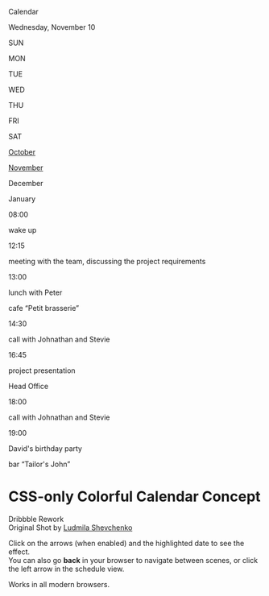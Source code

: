 <a href="#index" class="fa fa-chevron-left -schedule"></a>

Calendar

Wednesday, November 10

SUN

MON

TUE

WED

THU

FRI

SAT

<a href="#oct-week-1" class="cal-link"><span>October</span></a> <a href="#nov-week-1" class="cal-arrow"><em></em></a> <a href="#oct-week-4" class="cal-arrow"><em></em></a>

<span class="cal-day"></span> <span class="cal-day"></span> <span class="cal-day"></span> <span class="cal-day"></span> <span class="cal-day"></span> <span class="cal-day"></span> <span class="cal-day"></span> <span class="cal-day"></span> <span class="cal-day"></span> <span class="cal-day"></span> <span class="cal-day"></span> <span class="cal-day"></span> <span class="cal-day"></span> <span class="cal-day"></span> <span class="cal-day"></span> <span class="cal-day"></span> <a href="#schedule" class="cal-day"></a> <span class="cal-day"></span> <span class="cal-day"></span> <span class="cal-day"></span> <span class="cal-day"></span> <span class="cal-day"></span> <span class="cal-day"></span> <span class="cal-day"></span> <span class="cal-day"></span> <span class="cal-day"></span> <span class="cal-day"></span> <span class="cal-day"></span> <span class="cal-day"></span> <span class="cal-day"></span>

<a href="#nov-week-1" class="cal-link"><span>November</span></a> <span class="cal-arrow"></span>

<span class="cal-day"></span> <span class="cal-day"></span> <span class="cal-day"></span> <span class="cal-day"></span> <span class="cal-day"></span> <a href="#schedule" class="cal-day"></a> <span class="cal-day"></span> <span class="cal-day"></span> <span class="cal-day"></span> <a href="#schedule" class="cal-day"></a> <span class="cal-day"></span> <span class="cal-day"></span> <span class="cal-day"></span> <span class="cal-day"></span> <span class="cal-day"></span> <span class="cal-day"></span> <span class="cal-day"></span> <span class="cal-day"></span> <a href="#schedule" class="cal-day"></a> <a href="#schedule" class="cal-day"></a> <span class="cal-day"></span> <span class="cal-day"></span> <span class="cal-day"></span> <span class="cal-day"></span> <span class="cal-day"></span> <span class="cal-day"></span> <span class="cal-day"></span> <span class="cal-day"></span> <span class="cal-day"></span> <span class="cal-day"></span>

<span class="cal-link">December</span> <a href="#nov-week-1" class="cal-arrow"><em></em></a> <a href="#oct-week-3" class="cal-arrow"><em></em></a>

<span class="cal-day"></span> <span class="cal-day"></span> <span class="cal-day"></span> <span class="cal-day"></span> <span class="cal-day"></span> <a href="#schedule" class="cal-day"></a> <span class="cal-day"></span> <span class="cal-day"></span> <span class="cal-day"></span> <span class="cal-day"></span> <span class="cal-day"></span> <span class="cal-day"></span> <span class="cal-day"></span> <span class="cal-day"></span> <span class="cal-day"></span> <a href="#schedule" class="cal-day"></a> <span class="cal-day"></span> <span class="cal-day"></span> <span class="cal-day"></span> <span class="cal-day"></span> <span class="cal-day"></span> <span class="cal-day"></span> <span class="cal-day"></span> <span class="cal-day"></span> <span class="cal-day"></span> <span class="cal-day"></span> <span class="cal-day"></span> <span class="cal-day"></span> <span class="cal-day"></span> <span class="cal-day"></span> <span class="cal-day"></span>

January

<a href="#oct-week-4" class="cal-arrow"><em></em></a>

<span class="cal-day"></span> <span class="cal-day"></span> <span class="cal-day"></span> <span class="cal-day"></span> <span class="cal-day"></span> <span class="cal-day"></span> <span class="cal-day"></span> <span class="cal-day"></span> <span class="cal-day"></span> <span class="cal-day"></span> <span class="cal-day"></span> <span class="cal-day"></span> <span class="cal-day"></span> <span class="cal-day"></span>

08:00

wake up

12:15

meeting with the team, discussing the project requirements

13:00

lunch with Peter

cafe “Petit brasserie”

14:30

call with Johnathan and Stevie

16:45

project presentation

Head Office

18:00

call with Johnathan and Stevie

19:00

David's birthday party

bar “Tailor's John”

CSS-only Colorful Calendar Concept
==================================

Dribbble Rework  
Original Shot by [Ludmila Shevchenko](https://dribbble.com/shots/2335073-Calendar-App-Animation)

Click on the arrows (when enabled) and the highlighted date to see the effect.  
You can also go **back** in your browser to navigate between scenes, or click the left arrow in the schedule view.

Works in all modern browsers.
